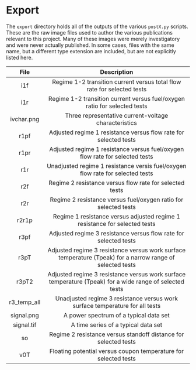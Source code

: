 # Export

The `export` directory holds all of the outputs of the various `postX.py` scripts.  These are the raw image files used to author the various publications relevant to this project.  Many of these images were merely investigatory and were never actually published.  In some cases, files with the same name, but a different type extension are included, but are not explicitly listed here.

| File | Description |
|:----:|:-----------:|
| i1f | Regime 1-2 transition current versus total flow rate for selected tests |
| i1r | Regime 1-2 transition current versus fuel/oxygen ratio for selected tests|
| ivchar.png | Three representative current-voltage characteristics |
| r1pf | Adjusted regime 1 resistance versus flow rate for selected tests |
| r1pr | Adjusted regime 1 resistance versus fuel/oxygen flow rate for selected tests |
| r1r | Unadjusted regime 1 resistance versis fuel/oxygen flow rate for selected tests |
| r2f | Regime 2 resistance versus flow rate for selected tests |
| r2r | Regime 2 resistance versus fuel/oxygen ratio for selected tests
| r2r1p | Regime 1 resistance versus adjusted regime 1 resistance for selected tests |
| r3pf | Adjusted regime 3 resistance versus flow rate for selected tests |
| r3pT | Adjusted regime 3 resistance versus work surface temperature (Tpeak) for a narrow range of selected tests |
| r3pT2 | Adjusted regime 3 resistance versus work surface temperature (Tpeak) for a wide range of selected tests |
| r3_temp_all | Unadjusted regime 3 resistance versus work surface temperature for all tests |
|signal.png | A power spectrum of a typical data set |
|signal.tif | A time series of a typical data set |
|so | Regime 2 resistance versus standoff distance for selected tests |
|v0T | Floating potential versus coupon temperature for selected tests |

